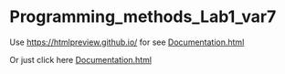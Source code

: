 # Programming_methods_Lab1_var7
Use https://htmlpreview.github.io/ for see [Documentation.html](target/dokka/Documentation.html)

Or just click here [Documentation.html](https://pafffnutiy.github.io/Programming_methods_Lab1_var7/target/dokka/Documentation.html)